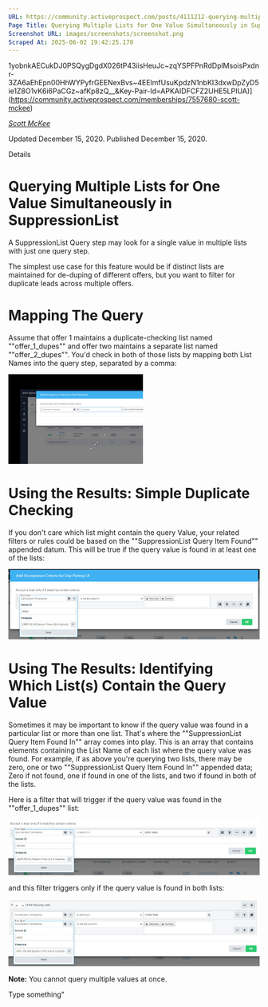 ```yaml
---
URL: https://community.activeprospect.com/posts/4111212-querying-multiple-lists-for-one-value-simultaneously-in-suppressionlist
Page Title: Querying Multiple Lists for One Value Simultaneously in SuppressionList
Screenshot URL: images/screenshots/screenshot.png
Scraped At: 2025-06-02 19:42:25.170
---
```

1yobnkAECukDJ0PSQygDgdX026tP43iisHeuJc~zqYSPFPnRdDplMsoisPxdnr-3ZA6aEhEpn00HhWYPyfrGEENexBvs~4EElmfUsuKpdzN1nbKI3dxwDpZyD5ie1Z8O1vK6i6PaCGz~afKp8zQ__&Key-Pair-Id=APKAIDFCFZ2UHE5LPIUA)](https://community.activeprospect.com/memberships/7557680-scott-mckee)

[_Scott McKee_](https://community.activeprospect.com/memberships/7557680-scott-mckee)

Updated December 15, 2020. Published December 15, 2020.

Details

# Querying Multiple Lists for One Value Simultaneously in SuppressionList

A SuppressionList Query step may look for a single value in multiple lists with just one query step.

The simplest use case for this feature would be if distinct lists are maintained for de-duping of different offers, but you want to filter for duplicate leads across multiple offers.

# Mapping The Query

Assume that offer 1 maintains a duplicate-checking list named ""offer\_1\_dupes"" and offer two maintains a separate list named ""offer\_2\_dupes"". You'd check in both of those lists by mapping both List Names into the query step, separated by a comma:

![](images/image-1.png)

# Using the Results: Simple Duplicate Checking

If you don't care which list might contain the query Value, your related filters or rules could be based on the ""SuppressionList Query Item Found"" appended datum. This will be true if the query value is found in at least one of the lists:

![](images/image-2.png)

# Using The Results: Identifying Which List(s) Contain the Query Value

Sometimes it may be important to know if the query value was found in a particular list or more than one list. That's where the ""SuppressionList Query Item Found In"" array comes into play. This is an array that contains elements containing the List Name of each list where the query value was found. For example, if as above you're querying two lists, there may be zero, one or two ""SuppressionList Query Item Found In"" appended data; Zero if not found, one if found in one of the lists, and two if found in both of the lists.

Here is a filter that will trigger if the query value was found in the ""offer\_1\_dupes"" list:

![](images/image-3.png)

and this filter triggers only if the query value is found in both lists:

![](images/image-4.png)

**Note:** You cannot query multiple values at once.

Type something"
